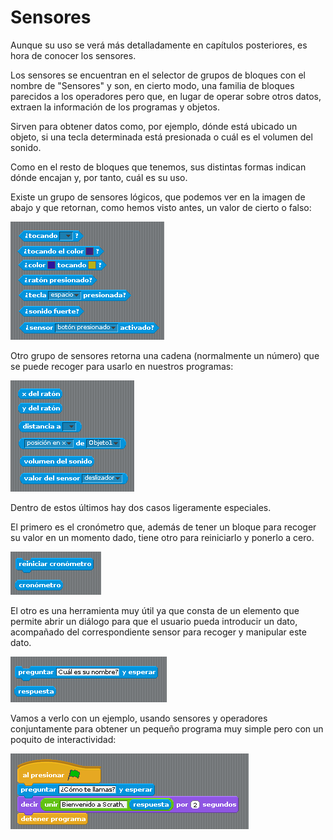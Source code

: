 # Sensores
Aunque su uso se verá más detalladamente en capítulos posteriores, es hora de conocer los sensores.

Los sensores se encuentran en el selector de grupos de bloques con el nombre de "Sensores" y son, en cierto modo, una familia de bloques parecidos a los operadores pero que, en lugar de operar sobre otros datos, extraen la información de los programas y objetos.

Sirven para obtener datos como, por ejemplo, dónde está ubicado un objeto, si una tecla determinada está presionada o cuál es el volumen del sonido.

Como en el resto de bloques que tenemos, sus distintas formas indican dónde encajan y, por tanto, cuál es su uso.

Existe un grupo de sensores lógicos, que podemos ver en la imagen de abajo y que retornan, como hemos visto antes, un valor de cierto o falso:

![](../img/Tema2_sensores_sensores.png "Sensores")

Otro grupo de sensores retorna una cadena (normalmente un número) que se puede recoger para usarlo en nuestros programas:

![](../img/Tema2_sensores_extra.png "Sensores")

Dentro de estos últimos hay dos casos ligeramente especiales.

El primero es el cronómetro que, además de tener un bloque para recoger su valor en un momento dado, tiene otro para reiniciarlo y ponerlo a cero.

![](../img/Tema2_sensores_cronometro.png "Cronómetro")
 
El otro es una herramienta muy útil ya que consta de un elemento que permite abrir un diálogo para que el usuario pueda introducir un dato, acompañado del correspondiente sensor para recoger y manipular este dato.

![](../img/Tema2_sensores_preguntar.png "Preguntar") 

Vamos a verlo con un ejemplo, usando sensores y operadores conjuntamente para obtener un pequeño programa muy simple pero con un poquito de interactividad:

![](../img/Tema2_sensores_ejemplo.png "Ejemplo")
